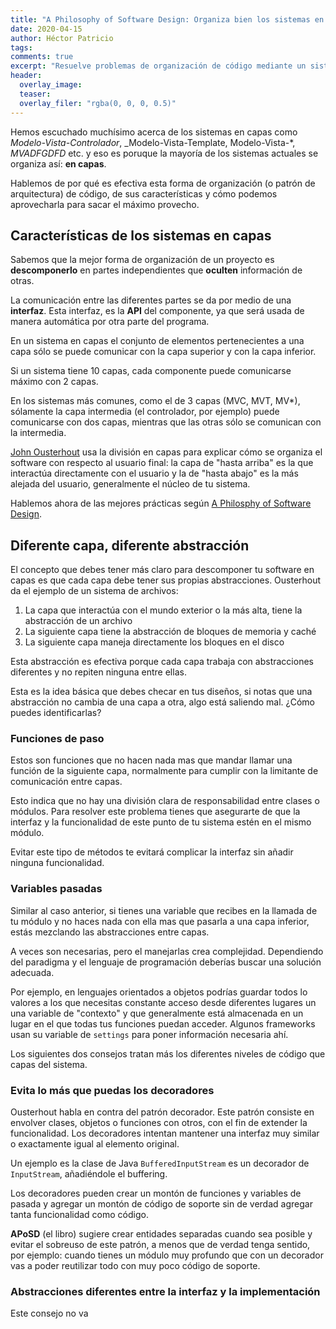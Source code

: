 ```yaml
---
title: "A Philosophy of Software Design: Organiza bien los sistemas en capas"
date: 2020-04-15
author: Héctor Patricio
tags:
comments: true
excerpt: "Resuelve problemas de organización de código mediante un sistema en capas."
header:
  overlay_image: 
  teaser: 
  overlay_filer: "rgba(0, 0, 0, 0.5)"
---
```


Hemos escuchado muchísimo acerca de los sistemas en capas como _Modelo-Vista-Controlador_, _Modelo-Vista-Template, Modelo-Vista-*, _MVADFGDFD_ etc. y eso es poruque la mayoría de los sistemas actuales se organiza así: **en capas**.

Hablemos de por qué es efectiva esta forma de organización (o patrón de arquitectura)
de código, de sus características y cómo podemos aprovecharla para sacar el máximo provecho.

## Características de los sistemas en capas

Sabemos que la mejor forma de organización de un proyecto es **descomponerlo** en partes independientes que **oculten** información de otras.

La comunicación entre las diferentes partes se da por medio de una **interfaz**. Esta interfaz, es la **API** del componente, ya que será usada de manera automática por otra parte del programa.

En un sistema en capas el conjunto de elementos pertenecientes a una capa sólo se puede comunicar con la capa superior y con la capa inferior.

Si un sistema tiene 10 capas, cada componente puede comunicarse máximo con 2 capas.

En los sistemas más comunes, como el de 3 capas (MVC, MVT, MV*), sólamente la capa intermedia (el controlador, por ejemplo) puede comunicarse con dos capas, mientras que las otras sólo se comunican con la intermedia.

[John Ousterhout](https://amzn.to/2GdeHi5) usa la división en capas para explicar cómo se organiza el software con respecto al usuario final: la capa de "hasta arriba" es la que interactúa directamente con el usuario y la de "hasta abajo" es la más alejada del usuario, generalmente el núcleo de tu sistema.

Hablemos ahora de las mejores prácticas según [A Philosphy of Software Design](https://amzn.to/2GdeHi5).

## Diferente capa, diferente abstracción

El concepto que debes tener más claro para descomponer tu software en capas es que cada capa debe tener sus propias abstracciones. Ousterhout da el ejemplo de un sistema de archivos:

1. La capa que interactúa con el mundo exterior o la más alta, tiene la abstracción de un archivo
2. La siguiente capa tiene la abstracción de bloques de memoria y caché
3. La siguiente capa maneja directamente los bloques en el disco

Esta abstracción es efectiva porque cada capa trabaja con abstracciones diferentes y no repiten ninguna entre ellas.

Esta es la idea básica que debes checar en tus diseños, si notas que una abstracción no cambia de una capa a otra, algo está saliendo mal. ¿Cómo puedes identificarlas?

### Funciones de paso

Estos son funciones que no hacen nada mas que mandar llamar una función de la siguiente capa, normalmente para cumplir con la limitante de comunicación entre capas.

Esto indica que no hay una división clara de responsabilidad entre clases o módulos. Para resolver este problema tienes que asegurarte de que la interfaz y la funcionalidad de este punto de tu sistema estén en el mismo módulo.

Evitar este tipo de métodos te evitará complicar la interfaz sin añadir ninguna funcionalidad.

### Variables pasadas

Similar al caso anterior, si tienes una variable que recibes en la llamada de tu módulo y no haces nada con ella mas que pasarla a una capa inferior, estás mezclando las abstracciones entre capas.

A veces son necesarias, pero el manejarlas crea complejidad. Dependiendo del paradigma y el lenguaje de programación deberías buscar una solución adecuada.

Por ejemplo, en lenguajes orientados a objetos podrías guardar todos lo valores a los que necesitas constante acceso desde diferentes lugares un una variable de "contexto" y que generalmente está almacenada en un lugar en el que todas tus funciones puedan acceder. Algunos frameworks usan su variable de `settings` para poner información necesaria ahí.

Los siguientes dos consejos tratan más los diferentes niveles de código que capas del sistema.

### Evita lo más que puedas los decoradores

Ousterhout habla en contra del patrón decorador. Este patrón consiste en envolver clases, objetos o funciones con otros, con el fin de extender la funcionalidad. Los decoradores intentan mantener una interfaz muy similar o exactamente igual al elemento original.

Un ejemplo es la clase de Java `BufferedInputStream` es un decorador de `InputStream`, añadiéndole el buffering.

Los decoradores pueden crear un montón de funciones y variables de pasada y agregar un montón de código de soporte sin de verdad agregar tanta funcionalidad como código.

**APoSD** (el libro) sugiere crear entidades separadas cuando sea posible y evitar el sobreuso de este patrón, a menos que de verdad tenga sentido, por ejemplo: cuando tienes un módulo muy profundo que con un decorador vas a poder reutilizar todo con muy poco código de soporte.

### Abstracciones diferentes entre la interfaz y la implementación

Este consejo no va 

